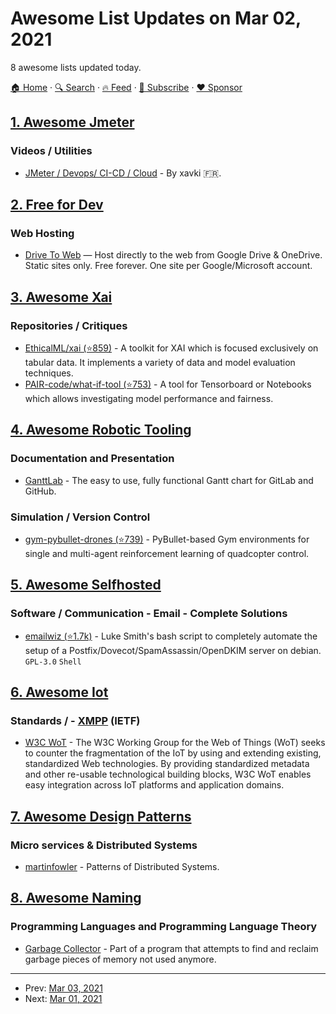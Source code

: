 # Awesome List Updates on Mar 02, 2021

8 awesome lists updated today.

[🏠 Home](/README.md) · [🔍 Search](https://www.trackawesomelist.com/search/) · [🔥 Feed](https://www.trackawesomelist.com/rss.xml) · [📮 Subscribe](https://trackawesomelist.us17.list-manage.com/subscribe?u=d2f0117aa829c83a63ec63c2f&id=36a103854c) · [❤️  Sponsor](https://github.com/sponsors/theowenyoung)



## [1. Awesome Jmeter](/content/aliesbelik/awesome-jmeter/README.md)

### Videos / Utilities

*   [JMeter / Devops/ CI-CD / Cloud](https://www.youtube.com/c/xavki-linux/search?query=jmeter) - By xavki :fr:.

## [2. Free for Dev](/content/ripienaar/free-for-dev/README.md)

### Web Hosting

*   [Drive To Web](https://drv.tw) — Host directly to the web from Google Drive & OneDrive. Static sites only. Free forever. One site per Google/Microsoft account.

## [3. Awesome Xai](/content/altamiracorp/awesome-xai/README.md)

### Repositories / Critiques

*   [EthicalML/xai (⭐859)](https://github.com/EthicalML/xai) - A toolkit for XAI which is focused exclusively on tabular data. It implements a variety of data and model evaluation techniques.
*   [PAIR-code/what-if-tool (⭐753)](https://github.com/PAIR-code/what-if-tool) - A tool for Tensorboard or Notebooks which allows investigating model performance and fairness.

## [4. Awesome Robotic Tooling](/content/protontypes/awesome-robotic-tooling/README.md)

### Documentation and Presentation

*   [GanttLab](https://gitlab.com/ganttlab/ganttlab) - The easy to use, fully functional Gantt chart for GitLab and GitHub.

### Simulation / Version Control

*   [gym-pybullet-drones (⭐739)](https://github.com/utiasDSL/gym-pybullet-drones) - PyBullet-based Gym environments for single and multi-agent reinforcement learning of quadcopter control.

## [5. Awesome Selfhosted](/content/awesome-selfhosted/awesome-selfhosted/README.md)

### Software / Communication - Email - Complete Solutions

*   [emailwiz (⭐1.7k)](https://github.com/LukeSmithxyz/emailwiz) - Luke Smith's bash script to completely automate the setup of a Postfix/Dovecot/SpamAssassin/OpenDKIM server on debian. `GPL-3.0` `Shell`

## [6. Awesome Iot](/content/HQarroum/awesome-iot/README.md)

### Standards / \- [XMPP](https://en.wikipedia.org/wiki/XMPP) (IETF)

*   [W3C WoT](https://www.w3.org/WoT/) - The W3C Working Group for the Web of Things (WoT) seeks to counter the fragmentation of the IoT by using and extending existing, standardized Web technologies. By providing standardized metadata and other re-usable technological building blocks, W3C WoT enables easy integration across IoT platforms and application domains.

## [7. Awesome Design Patterns](/content/DovAmir/awesome-design-patterns/README.md)

### Micro services & Distributed Systems

*   [martinfowler](https://martinfowler.com/articles/patterns-of-distributed-systems/) - Patterns of Distributed Systems.

## [8. Awesome Naming](/content/gruhn/awesome-naming/README.md)

### Programming Languages and Programming Language Theory

*   [Garbage Collector](https://en.m.wikipedia.org/wiki/Garbage_collection_\(computer_science\)) - Part of a program that attempts to find and reclaim garbage pieces of memory not used anymore.

---

- Prev: [Mar 03, 2021](/content/2021/03/03/README.md)
- Next: [Mar 01, 2021](/content/2021/03/01/README.md)